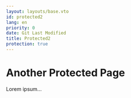 ```yaml
---
layout: layouts/base.vto
id: protected2
lang: en
priority: 0
date: Git Last Modified
title: Protected2
protection: true
---
```


# Another Protected Page
Lorem ipsum...


